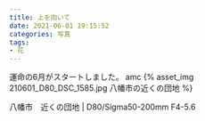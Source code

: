 ```yaml
---
title: 上を向いて
date: 2021-06-01 19:15:52
categories: 写真
tags:
- 花
---
```


運命の6月がスタートしました。
amc
{% asset_img 210601_D80_DSC_1585.jpg 八幡市の近くの団地 %}

八幡市　近くの団地 | D80/Sigma50-200mm F4-5.6